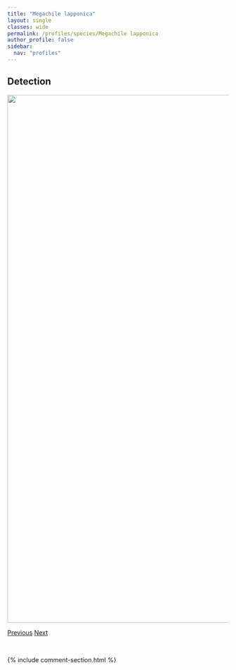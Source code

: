 ```yaml
---
title: "Megachile lapponica"
layout: single
classes: wide
permalink: /profiles/species/Megachile lapponica
author_profile: false
sidebar:
  nav: "profiles"
---
```


<h2>Detection</h2>

<a href="/ANBC/assets/figures/species/Megachile lapponica/range-map.png">
<img src="/ANBC/assets/figures/species/Megachile lapponica/range-map.png" height = "1200" width = "800">
</a>

<a href="/profiles/species/Megachile inermis" class="pagination--pager" title="PreviousName">Previous</a> <a href="/profiles/species/Megachile latimanus" class="pagination--pager" title="NextName">Next</a>

<p>&nbsp;</p>

{% include comment-section.html %}
